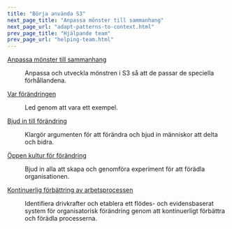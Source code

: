```yaml
---
title: "Börja använda S3"
next_page_title: "Anpassa mönster till sammanhang"
next_page_url: "adapt-patterns-to-context.html"
prev_page_title: "Hjälpande team"
prev_page_url: "helping-team.html"
---
```



<dl>

  <dt><a href="adapt-patterns-to-context.html">Anpassa mönster till sammanhang</a></dt>
  <dd><p>Anpassa och utveckla mönstren i S3 så att de passar de speciella förhållandena.</p></dd>

  <dt><a href="be-the-change.html">Var förändringen</a></dt>
  <dd><p>Led genom att vara ett exempel.</p></dd>

  <dt><a href="invite-change.html">Bjud in till förändring</a></dt>
  <dd><p>Klargör argumenten för att förändra och bjud in människor att delta och bidra.</p></dd>

  <dt><a href="open-space-for-change.html">Öppen kultur för förändring</a></dt>
  <dd><p>Bjud in alla att skapa och genomföra experiment för att förädla organisationen.</p></dd>

  <dt><a href="continuous-improvement-of-work-process.html">Kontinuerlig förbättring av arbetsprocessen</a></dt>
  <dd><p>Identifiera drivkrafter och etablera ett flödes- och evidensbaserat system för organisatorisk förändring genom att kontinuerligt förbättra och förädla processerna.</p></dd>
</dl>
